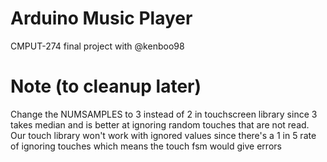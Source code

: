 # Arduino Music Player

CMPUT-274 final project with @kenboo98

# Note (to cleanup later)

Change the NUMSAMPLES to 3 instead of 2 in touchscreen library since 3 takes
median and is better at ignoring random touches that are not read. Our touch
library won't work with ignored values since there's a 1 in 5 rate of ignoring
touches which means the touch fsm would give errors
